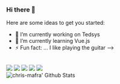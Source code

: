 ### Hi there 👋

Here are some ideas to get you started:

- 🔭 I’m currently working on Tedsys
- 🌱 I’m currently learning Vue.js
- ⚡ Fun fact: ... I like playing the guitar
-->
<br>
<a href="#"><img src="https://img.icons8.com/color/48/000000/javascript.png"/></a>
<a href="#"><img align="left alt="chris-mafra' src="https://img.icons8.com/color/48/000000/vue-js.png"/></a>
<a href="#"><img src="https://img.icons8.com/color/48/000000/bootstrap.png"/></a>
<a href="#"><img src="https://img.icons8.com/color/48/000000/html-5.png"/></a>
<a href="#"><img src="https://img.icons8.com/color/48/000000/css3.png"/></a>
<br>    
<a href="#">
    <img align="left" alt="chris-mafra' Github Stats" src="https://github-readme-stats.vercel.app/api/top-langs/?username=mafra-chris&show_icons=true&theme=dark" />
</a>
